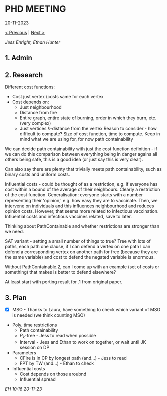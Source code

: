 # PHD MEETING

20-11-2023

[< Previous]() | [Next >]()

_Jess Enright,_
_Ethan Hunter_


## 1. Admin


## 2. Research

Different cost functions:
 - Cost just vertex (costs same for each vertex
 - Cost depends on:
	 - Just neighbourhood
	 - Distance from fire
	 - Entire graph, entire state of burning, order in which they burn, etc. (very complex)
	 - Just vertices $k$-distance from the vertex
Reason to consider - how difficult to compute? Size of cost function, time to compute. Keep in mind what we are using for, for now path containability

We can decide path containability with just the cost function definition - if we can do this comparison between everything being in danger agains all others being safe, this is a good idea (or just say this is very clear).

Can also say there are plenty that trivially meets path containability, such as binary costs and uniform costs.


Influential costs - could be thought of as a restriction, e.g. if everyone has cost within a bound of the average of their neighbours. Clearly a restriction of the cost function. Generalisation: everyone starts with a number representing their 'opinion,' e.g. how easy they are to vaccinate. Then, we intervene on individuals and this influences neighbourhood and reduces opinion costs. However, that seems more related to infectious vaccination. Influential costs and infectious vaccines related, save to later.

Thinking about PathContainable and whether restrictions are stronger than we need.

SAT variant - setting a small number of things to true? Tree with lots of paths, each path one clause, if I can defend a vertex on one path I can defend a corresponding vertex on another path for free (because they are the same variable) and cost to defend the negated variable is enormous.

Without PathContainable.2, can I come up with an example (set of costs or something) that makes is better to defend elsewhere?

At least start with porting result for .1 from original paper.
## 3. Plan

 - [x] MSO - Thanks to Laura, have something to check which variant of MSO is needed (we think counting MSO)
 - Poly. time restrictions
	 - Path containability
	 - $P_k$-free - Jess to read when possible
	 - Interval - Jess and Ethan to work on together, or wait until JK session on DP
 - Parameters
	 - CFire is in CP by longest path (and...) - Jess to read
	 - FPT by TW (and...) - Ethan to check
 - Influential costs
	 - Cost depends on those aroubnd
	 - Influential spread


_EH 10:16 20-11-23_
